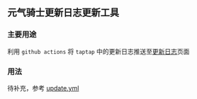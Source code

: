 ## 元气骑士更新日志更新工具

### 主要用途
利用 `github actions` 将 `taptap` 中的更新日志推送至[更新日志](https://yqqs.huijiwiki.com/wiki/更新日志)页面

### 用法

待补充，参考 [update.yml](./.github/workflows/update.yml)